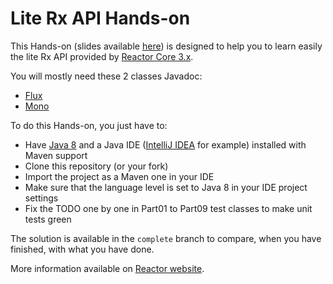 # Lite Rx API Hands-on

This Hands-on (slides available [here](https://speakerdeck.com/sdeleuze/a-lite-rx-api-for-the-jvm)) is designed to help you to learn easily the lite Rx API provided by [Reactor Core 3.x](https://github.com/reactor/reactor-core/).

You will mostly need these 2 classes Javadoc:

 - [Flux](http://projectreactor.io/core/docs/api/reactor/core/publisher/Flux.html)
 - [Mono](http://projectreactor.io/core/docs/api/reactor/core/publisher/Mono.html)
 
To do this Hands-on, you just have to:

 - Have [Java 8](http://www.oracle.com/technetwork/java/javase/downloads/jdk8-downloads-2133151.html) and a Java IDE ([IntelliJ IDEA](https://www.jetbrains.com/idea/) for example) installed with Maven support
 - Clone this repository (or your fork)
 - Import the project as a Maven one in your IDE
 - Make sure that the language level is set to Java 8 in your IDE project settings
 - Fix the TODO one by one in Part01 to Part09 test classes to make unit tests green

The solution is available in the `complete` branch to compare, when you have finished, with what you have done.
 
More information available on [Reactor website](http://projectreactor.io).
